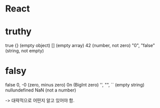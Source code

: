 # React

# truthy
true
{} (empty object)
[] (empty array)
42 (number, not zero)
"0", "false" (string, not empty) 

# falsy
false
0, -0 (zero, minus zero)
0n (BigInt zero)
'', "", `` (empty string)
nullundefined
NaN (not a number) 

-> 대략적으로 어떤지 알고 있어야 함.